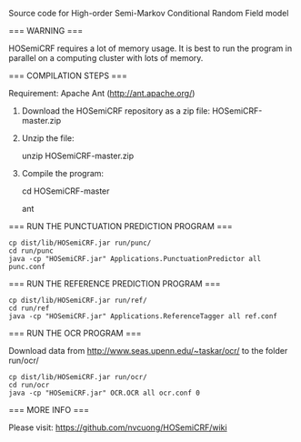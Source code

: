 Source code for High-order Semi-Markov Conditional Random Field model

=== WARNING ===

HOSemiCRF requires a lot of memory usage. It is best to run the program 
in parallel on a computing cluster with lots of memory.

=== COMPILATION STEPS ===

Requirement: Apache Ant (http://ant.apache.org/)

1. Download the HOSemiCRF repository as a zip file: HOSemiCRF-master.zip
2. Unzip the file:

    unzip HOSemiCRF-master.zip

3. Compile the program:

    cd HOSemiCRF-master
    
    ant

=== RUN THE PUNCTUATION PREDICTION PROGRAM ===

    cp dist/lib/HOSemiCRF.jar run/punc/
    cd run/punc
    java -cp "HOSemiCRF.jar" Applications.PunctuationPredictor all punc.conf
    
=== RUN THE REFERENCE PREDICTION PROGRAM ===
    
    cp dist/lib/HOSemiCRF.jar run/ref/
    cd run/ref
    java -cp "HOSemiCRF.jar" Applications.ReferenceTagger all ref.conf
    
=== RUN THE OCR PROGRAM ===

Download data from http://www.seas.upenn.edu/~taskar/ocr/ to the folder run/ocr/
    
    cp dist/lib/HOSemiCRF.jar run/ocr/
    cd run/ocr
    java -cp "HOSemiCRF.jar" OCR.OCR all ocr.conf 0
    
=== MORE INFO ===

Please visit: https://github.com/nvcuong/HOSemiCRF/wiki
